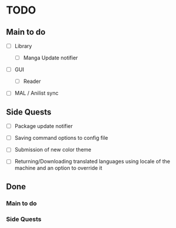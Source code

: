 # TODO

## Main to do

- [ ] Library

    - [ ] Manga Update notifier

- [ ] GUI

    - [ ] Reader

- [ ] MAL / Anilist sync

## Side Quests

- [ ] Package update notifier

- [ ] Saving command options to config file

- [ ] Submission of new color theme

- [ ] Returning/Downloading translated languages using locale of the machine and an option to override it

## Done

### Main to do

### Side Quests
